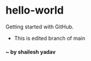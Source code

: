 # hello-world
Getting started with GitHub.
- This is edited branch of main

#### ~ by shailesh yadav
